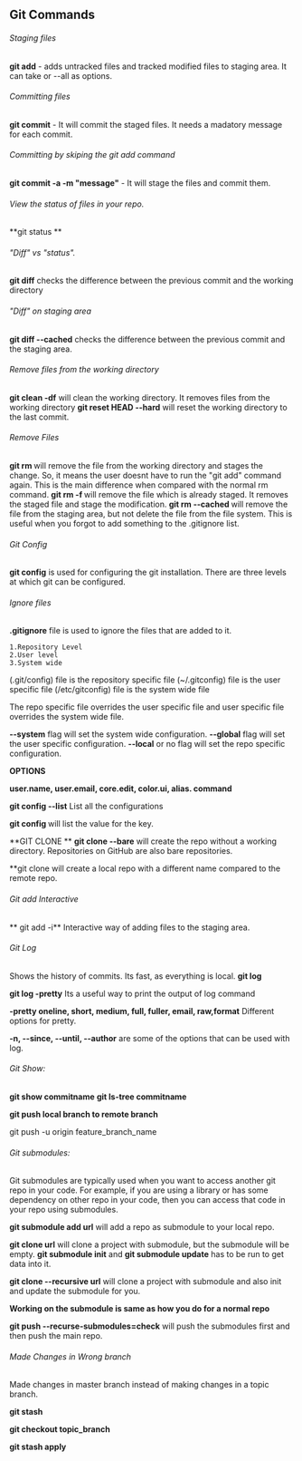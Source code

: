 ## Git Commands

###### Staging files 
**git add** - adds untracked files and tracked modified files to staging area. It can take <filename> or --all as options. 

###### Committing files
**git commit** - It will commit the staged files. It needs a madatory message for each commit.

###### Committing by skiping the git add command
**git commit -a -m "message"** - It will stage the files and commit them.

###### View the status of files in your repo.
**git status ** 

###### "Diff" vs "status".
**git diff** checks the difference between the previous commit and the working directory

###### "Diff" on staging area
**git diff --cached** checks the difference between the previous commit and the staging area.

###### Remove files from the working directory
**git clean -df** will clean the working directory. It removes files from the working directory
**git reset HEAD --hard** will reset the working directory to the last commit.


###### Remove Files
**git rm <filename>** will remove the file from the working directory and stages the change. So, it means the user doesnt have to run the "git add" command again. This is the main difference when compared with the normal rm command.
**git rm -f <filename>** will remove the file which is already staged. It removes the staged file and stage the modification. 
**git rm --cached <filename>** will remove the file from the staging area, but not delete the file from the file system. This is useful when you forgot to add something to the .gitignore list.

###### Git Config
**git config** is used for configuring the git installation. There are three levels at which git can be configured. 

###### Ignore files
**.gitignore** file is used to ignore the files that are added to it.

	1.Repository Level
	2.User level
	3.System wide
(.git/config) file is the repository specific file
(~/.gitconfig) file is the user specific file
(/etc/gitconfig) file is the system wide file

The repo specific file overrides the user specific file and user specific file overrides the system wide file.

**--system** flag will set the system wide configuration.
**--global** flag will set the user specific configuration.
**--local** or no flag will set the repo specific configuration.

**OPTIONS**

**user.name, user.email, core.edit, color.ui, alias.<somename> command**

**git config --list** List all the configurations 

**git config <keyname>** will list the value for the key.

**GIT CLONE **
**git clone --bare** will create the repo without a working directory. Repositories on GitHub are also bare repositories. 

**git clone <repo url> <reponame> will create a local repo with a different name compared to the remote repo.

###### Git add Interactive
** git add -i** Interactive way of adding files to the staging area. 


###### Git Log
Shows the history of commits. Its fast, as everything is local.
**git log**

**git log -pretty** Its a useful way to print the output of log command

**-pretty oneline, short, medium, full, fuller, email, raw,format** Different options for pretty.

**-n, --since, --until, --author** are some of the options that can be used with log. 

###### Git Show:
**git show commitname**
**git ls-tree commitname**

**git push local branch to remote branch**

git push -u origin feature_branch_name

 
###### Git submodules:
Git submodules are typically used when you want to access another git repo in your code. For example, if you are using a library or has some dependency on other repo in your code, then you can access that code in your repo using submodules. 

**git submodule add url** will add a repo as submodule to your local repo.

**git clone url** will clone a project with submodule, but the submodule will be empty. **git submodule init** and **git submodule update** has to be run to get data into it.

**git clone --recursive url** will clone a project with submodule and also init and update the submodule for you. 

**Working on the submodule is same as how you do for a normal repo**

**git push --recurse-submodules=check** will push the submodules first and then push the main repo.

###### Made Changes in Wrong branch

Made changes in master branch instead of making changes in a topic branch.

**git stash**

**git checkout topic_branch**

**git stash apply**

